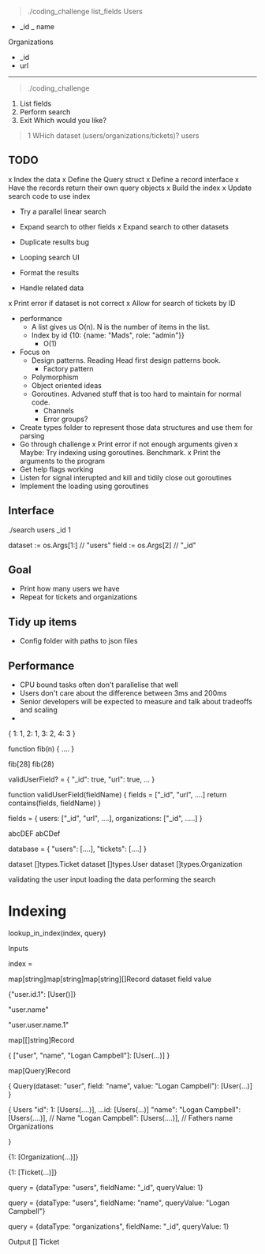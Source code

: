 > ./coding_challenge list_fields
Users
- _id
_ name

Organizations
- _id
- url


--------------------------------------------

> ./coding_challenge
1. List fields
2. Perform search
3. Exit
Which would you like?
> 1
WHich dataset (users/organizations/tickets)?
> users


## TODO
x Index the data
  x Define the Query struct
  x Define a record interface
  x Have the records return their own query objects
  x Build the index
  x Update search code to use index
- Try a parallel linear search
- Expand search to other fields
x Expand search to other datasets

- Duplicate results bug

- Looping search UI
- Format the results
- Handle related data

x Print error if dataset is not correct
x Allow for search of tickets by ID

- performance
  - A list gives us O(n). N is the number of items in the list.
  - Index by id {10: {name: "Mads", role: "admin"}}
    - O(1)
- Focus on
  - Design patterns. Reading Head first design patterns book.
    - Factory pattern
  - Polymorphism
  - Object oriented ideas
  - Goroutines. Advaned stuff that is too hard to maintain for normal code.
    - Channels
    - Error groups?
- Create types folder to represent those data structures and use them for parsing
- Go through challenge
x Print error if not enough arguments given
x Maybe: Try indexing using goroutines. Benchmark.
x Print the arguments to the program
- Get help flags working
- Listen for signal interupted and kill and tidily close out goroutines
- Implement the loading using goroutines

## Interface
./search users _id 1

dataset := os.Args[1:] // "users"
field := os.Args[2] // "_id"


## Goal
- Print how many users we have
- Repeat for tickets and organizations

## Tidy up items
- Config folder with paths to json files



## Performance
- CPU bound tasks often don't parallelise that well
- Users don't care about the difference between 3ms and 200ms
- Senior developers will be expected to measure and talk about tradeoffs and scaling
- 




{
  1: 1,
  2: 1,
  3: 2,
  4: 3
}


function fib(n) {
  ....
}

fib[28]
fib(28)


validUserField? = {
  "_id": true,
  "url": true,
  ...
}

function validUserField(fieldName) {
  fields = ["_id", "url", ....]
  return contains(fields, fieldName)
}

fields = {
  users: ["_id", "url", ....],
  organizations: ["_id", .....]
}


abcDEF
abCDef

database = {
  "users": [....],
  "tickets": [....]
}


dataset []types.Ticket
dataset []types.User
dataset []types.Organization





validating the user input
loading the data
performing the search



# Indexing

lookup_in_index(index, query)

Inputs

index = 

map[string]map[string]map[string][]Record
    dataset    field      value

{"user.id.1": [User()]}

"user.name"

"user.user.name.1"

map[[]string]Record

{
  ["user", "name", "Logan Campbell"]:
  [User(...)]
}

map[Query]Record

{
  Query(dataset: "user", field: "name", value: "Logan Campbell"):
  [User(...)]
}


{ Users
    "id": 
      1: [Users(....)],
      ...id: [Users(...)]
    "name":
        "Logan Campbell": [Users(....)], // Name
        "Logan Campbell": [Users(....)], // Fathers name
  Organizations

}

{1: [Organization(...)]}

{1: [Ticket(...)]}

query = {dataType: "users",
fieldName: "_id",
queryValue: 1}

query = {dataType: "users",
fieldName: "name",
queryValue: "Logan Campbell"}


query = {dataType: "organizations",
fieldName: "_id",
queryValue: 1}


Output
[] Ticket
